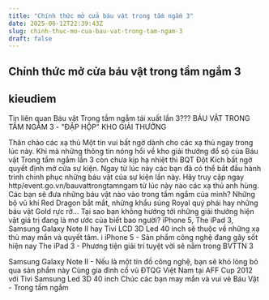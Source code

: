 ```yaml
---
title: "Chính thức mở cửa báu vật trong tầm ngắm 3"
date: 2025-06-12T22:39:43Z
slug: chinh-thuc-mo-cua-bau-vat-trong-tam-ngam-3
draft: false
---
```


## Chính thức mở cửa báu vật trong tầm ngắm 3

## kieudiem

Tin liên quan
 Báu vật Trong tầm ngắm tái xuất lần 3???
 BÁU VẬT TRONG TẦM NGẮM 3 - "ĐẬP HỘP" KHO GIẢI THƯỞNG
 
​Thân chào các xạ thủ
Một tin vui bất ngờ dành cho các xạ thủ ngay trong lúc này. Khi mà những thông tin nóng hổi về kho giải thưởng đồ sộ của Báu vật Trong tầm ngắm lần 3 còn chưa kịp hạ nhiệt thì BQT Đột Kích bất ngờ quyết định mở cửa sự kiện. Ngay từ lúc này các bạn đã có thể bắt đầu hành trình chinh phục những báu vật của sự kiện lần này. Hãy truy cập ngay http/event.go.vn/bauvattrongtamngam từ lúc này nào các xạ thủ anh hùng.
​Các bạn sẽ đưa những báu vật nào vào trong tầm ngắm của mình? Những bộ vũ khí Red Dragon bắt mắt, những khẩu súng Royal quý phái hay những báu vật Gold rực rỡ... Tại sao bạn không hướng tới những giải thưởng hiện vật giá trị đang là mơ ước của biết bao người? iPhone 5, The iPad 3, Samsung Galaxy Note II hay Tivi LCD 3D Led 40 inch sẽ thuộc về những xạ thủ may mắn và quyết tâm.
i
iPhone 5 - Sản phẩm công nghệ đang gây sốt hiện nay 
The iPad 3 - Phương tiện giải trí tuyệt vời sẽ nằm trong BVTTN 3

Samsung Galaxy Note II - Nếu là một tín đồ công nghệ, bạn sẽ khó lòng bỏ qua sản phẩm này 
Cùng gia đình cổ vũ ĐTQG Việt Nam tại AFF Cup 2012 với Tivi Samsung Led  3D 40 inch
Chúc các bạn may mắn và vui vẻ​​
Báu Vật - Trong tầm ngắm
